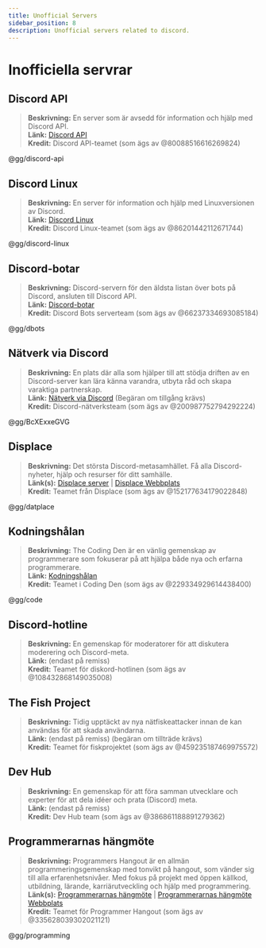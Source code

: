 ```yaml
---
title: Unofficial Servers
sidebar_position: 8
description: Unofficial servers related to discord.
---
```


# Inofficiella servrar

## Discord API
> __Beskrivning:__ En server som är avsedd för information och hjälp med Discord API.   <br/>
__Länk:__ [Discord API](https://discord.gg/discord-api)   <br/>
__Kredit:__ Discord API-teamet (som ägs av @80088516616269824)

@gg/discord-api

## Discord Linux
> __Beskrivning:__ En server för information och hjälp med Linuxversionen av Discord.   <br/>
__Länk:__ [Discord Linux](https://discord.gg/discord-linux)   <br/>
__Kredit:__ Discord Linux-teamet (som ägs av @86201442112671744)

@gg/discord-linux

## Discord-botar
> __Beskrivning:__ Discord-servern för den äldsta listan över bots på Discord, ansluten till Discord API.   <br/>
__Länk:__ [Discord-botar](https://discord.gg/dbots)   <br/>
__Kredit:__ Discord Bots serverteam (som ägs av @66237334693085184)

@gg/dbots

## Nätverk via Discord
> __Beskrivning:__ En plats där alla som hjälper till att stödja driften av en Discord-server kan lära känna varandra, utbyta råd och skapa varaktiga partnerskap.   <br/>
__Länk:__ [Nätverk via Discord](https://discord.gg/BcXExxeGVG) (Begäran om tillgång krävs)   <br/>
__Kredit:__ Discord-nätverksteam (som ägs av @200987752794292224)

@gg/BcXExxeGVG


## Displace 
> __Beskrivning:__ Det största Discord-metasamhället. Få alla Discord-nyheter, hjälp och resurser för ditt samhälle.   <br/>
__Länk(s):__ [Displace server](https://discord.gg/datplace) | [Displace Webbplats](https://dat.place/)   <br/>
__Kredit:__ Teamet från Displace (som ägs av @152177634179022848)

@gg/datplace

## Kodningshålan
> __Beskrivning:__  The Coding Den är en vänlig gemenskap av programmerare som fokuserar på att hjälpa både nya och erfarna programmerare.   <br/>
__Länk:__ [Kodningshålan](https://discord.gg/code)   <br/>
__Kredit:__ Teamet i Coding Den (som ägs av @229334929614438400)

@gg/code

## Discord-hotline
> __Beskrivning:__ En gemenskap för moderatorer för att diskutera moderering och Discord-meta.   <br/>
__Länk:__ (endast på remiss)   <br/>
__Kredit:__ Teamet för diskord-hotlinen (som ägs av @108432868149035008)

## The Fish Project
> __Beskrivning:__ Tidig upptäckt av nya nätfiskeattacker innan de kan användas för att skada användarna.   <br/>
__Länk:__ (endast på remiss) (begäran om tillträde krävs)   <br/>
__Kredit:__ Teamet för fiskprojektet (som ägs av @459235187469975572)

## Dev Hub
> __Beskrivning:__ En gemenskap för att föra samman utvecklare och experter för att dela idéer och prata (Discord) meta.   <br/>
__Länk:__ (endast på remiss)   <br/>
__Kredit:__ Dev Hub team (som ägs av @386861188891279362)

## Programmerarnas hängmöte 
> __Beskrivning:__ Programmers Hangout är en allmän programmeringsgemenskap med tonvikt på hangout, som vänder sig till alla erfarenhetsnivåer. Med fokus på projekt med öppen källkod, utbildning, lärande, karriärutveckling och hjälp med programmering.  <br/>
__Länk(s):__ [Programmerarnas hängmöte](https://discord.gg/programming) | [Programmerarnas hängmöte Webbplats](https://theprogrammershangout.com/)   <br/>
__Kredit:__ Teamet för Programmer Hangout (som ägs av @335628039302021121)

@gg/programming
